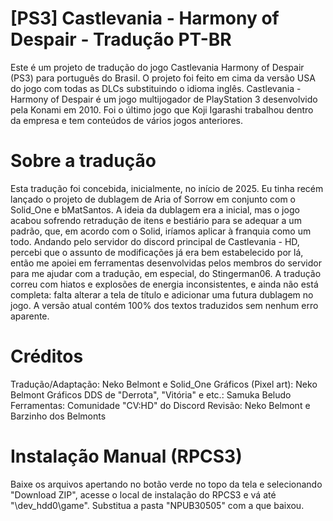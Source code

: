 # [PS3] Castlevania - Harmony of Despair - Tradução PT-BR
Este é um projeto de tradução do jogo Castlevania Harmony of Despair (PS3) para português do Brasil. O projeto foi feito em cima da versão USA do jogo com todas as DLCs substituindo o idioma inglês.
Castlevania - Harmony of Despair é um jogo multijogador de PlayStation 3 desenvolvido pela Konami em 2010. Foi o último jogo que Koji Igarashi trabalhou dentro da empresa e tem conteúdos de vários jogos anteriores.

# Sobre a tradução
Esta tradução foi concebida, inicialmente, no início de 2025. Eu tinha recém lançado o projeto de dublagem de Aria of Sorrow em conjunto com o Solid_One e bMatSantos. A ideia da dublagem era a inicial, mas o jogo acabou sofrendo retradução de itens e bestiário para se adequar a um padrão, que, em acordo com o Solid, iríamos aplicar à franquia como um todo. Andando pelo servidor do discord principal de Castlevania - HD, percebi que o assunto de modificações já era bem estabelecido por lá, então me apoiei em ferramentas desenvolvidas pelos membros do servidor para me ajudar com a tradução, em especial, do Stingerman06. A tradução correu com hiatos e explosões de energia inconsistentes, e ainda não está completa: falta alterar a tela de título e adicionar uma futura dublagem no jogo. A versão atual contém 100% dos textos traduzidos sem nenhum erro aparente.

# Créditos
Tradução/Adaptação: Neko Belmont e Solid_One
Gráficos (Pixel art): Neko Belmont
Gráficos DDS de "Derrota", "Vitória" e etc.: Samuka Beludo
Ferramentas: Comunidade "CV:HD" do Discord
Revisão: Neko Belmont e Barzinho dos Belmonts

# Instalação Manual (RPCS3)
Baixe os arquivos apertando no botão verde no topo da tela e selecionando "Download ZIP", acesse o local de instalação do RPCS3 e vá até "\dev_hdd0\game\". Substitua a pasta "NPUB30505" com a que baixou.
